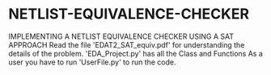 # NETLIST-EQUIVALENCE-CHECKER
IMPLEMENTING A NETLIST EQUIVALENCE CHECKER USING A SAT APPROACH
Read the file 'EDAT2_SAT_equiv.pdf' for understanding the details of the problem.
'EDA_Project.py' has all the Class and Functions 
As a user you  have to run 'UserFile.py' to run the code.
